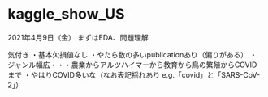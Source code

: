 # kaggle_show_US

2021年4月9日（金）
まずはEDA、問題理解

気付き
・基本欠損値なし
・やたら数の多いpublicationあり（偏りがある）
・ジャンル幅広・・・農業からアルツハイマーから教育から鳥の繁殖からCOVIDまで
・やはりCOVID多いな（なお表記揺れあり e.g.「covid」と「SARS-CoV-2」）
